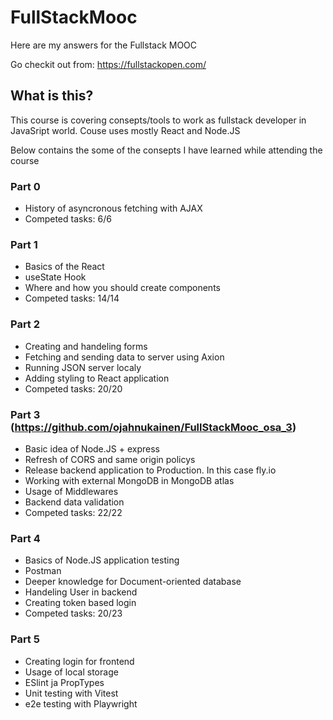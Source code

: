 # FullStackMooc

Here are my answers for the Fullstack MOOC 

Go checkit out from: https://fullstackopen.com/

## What is this?

This course is covering consepts/tools to work as fullstack developer in JavaSript world. Couse uses mostly React and Node.JS

Below contains the some of the consepts I have learned while attending the course

### Part 0
- History of asyncronous fetching with AJAX
- Competed tasks: 6/6

### Part 1
- Basics of the React
- useState Hook
- Where and how you should create components
- Competed tasks: 14/14

### Part 2
- Creating and handeling forms
- Fetching and sending data to server using Axion
- Running JSON server localy
- Adding styling to React application
- Competed tasks: 20/20

### Part 3 (https://github.com/ojahnukainen/FullStackMooc_osa_3)
- Basic idea of Node.JS + express
- Refresh of CORS and same origin policys
- Release backend application to Production. In this case fly.io
- Working with external MongoDB  in MongoDB atlas
- Usage of Middlewares
- Backend data validation
- Competed tasks: 22/22

### Part 4
- Basics of Node.JS application testing
- Postman
- Deeper knowledge for Document-oriented database
- Handeling User in backend
- Creating token based login
- Competed tasks: 20/23

### Part 5
- Creating login for frontend
- Usage of local storage
- ESlint ja PropTypes
- Unit testing with Vitest
- e2e testing with Playwright 





